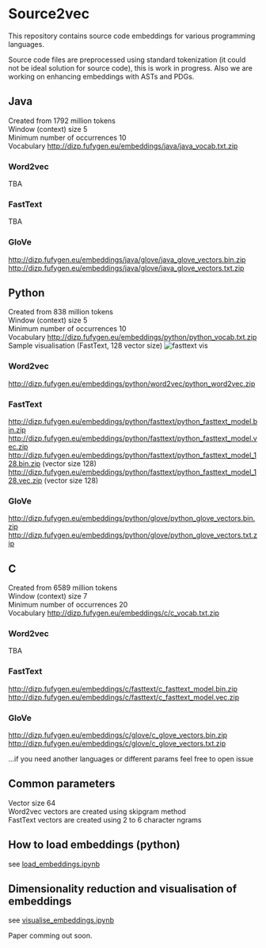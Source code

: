 # Source2vec

This repository contains source code embeddings for various programming languages.

Source code files are preprocessed using standard tokenization (it could not be ideal solution for source code), this is work in progress. Also we are working on enhancing embeddings with ASTs and PDGs.

## Java

Created from 1792 million tokens  
Window (context) size 5  
Minimum number of occurrences 10  
Vocabulary http://dizp.fufygen.eu/embeddings/java/java_vocab.txt.zip  

### Word2vec

TBA

### FastText

TBA

### GloVe

http://dizp.fufygen.eu/embeddings/java/glove/java_glove_vectors.bin.zip  
http://dizp.fufygen.eu/embeddings/java/glove/java_glove_vectors.txt.zip  

## Python

Created from 838 million tokens  
Window (context) size 5  
Minimum number of occurrences 10  
Vocabulary http://dizp.fufygen.eu/embeddings/python/python_vocab.txt.zip  
Sample visualisation (FastText, 128 vector size) ![fasttext vis](images/python_fasttext_128.png)

### Word2vec

http://dizp.fufygen.eu/embeddings/python/word2vec/python_word2vec.zip  

### FastText

http://dizp.fufygen.eu/embeddings/python/fasttext/python_fasttext_model.bin.zip  
http://dizp.fufygen.eu/embeddings/python/fasttext/python_fasttext_model.vec.zip  
http://dizp.fufygen.eu/embeddings/python/fasttext/python_fasttext_model_128.bin.zip (vector size 128)  
http://dizp.fufygen.eu/embeddings/python/fasttext/python_fasttext_model_128.vec.zip (vector size 128)  

### GloVe

http://dizp.fufygen.eu/embeddings/python/glove/python_glove_vectors.bin.zip  
http://dizp.fufygen.eu/embeddings/python/glove/python_glove_vectors.txt.zip  

## C

Created from 6589 million tokens  
Window (context) size 7  
Minimum number of occurrences 20  
Vocabulary http://dizp.fufygen.eu/embeddings/c/c_vocab.txt.zip  

### Word2vec

TBA

### FastText

http://dizp.fufygen.eu/embeddings/c/fasttext/c_fasttext_model.bin.zip  
http://dizp.fufygen.eu/embeddings/c/fasttext/c_fasttext_model.vec.zip  

### GloVe

http://dizp.fufygen.eu/embeddings/c/glove/c_glove_vectors.bin.zip  
http://dizp.fufygen.eu/embeddings/c/glove/c_glove_vectors.txt.zip  

...if you need another languages or different params feel free to open issue

## Common parameters

Vector size 64  
Word2vec vectors are created using skipgram method  
FastText vectors are created using 2 to 6 character ngrams  

## How to load embeddings (python)

see [load_embeddings.ipynb](https://nbviewer.jupyter.org/github/Jur1cek/source2vec/blob/master/load_embeddings.ipynb)

## Dimensionality reduction and visualisation of embeddings

see [visualise_embeddings.ipynb](https://nbviewer.jupyter.org/github/Jur1cek/source2vec/blob/master/visualise_embeddings.ipynb)


Paper comming out soon.